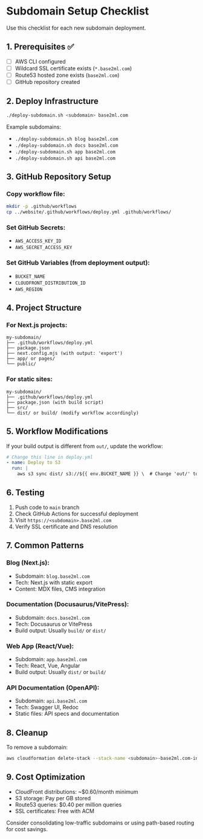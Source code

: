 # Subdomain Setup Checklist

Use this checklist for each new subdomain deployment.

## 1. Prerequisites ✅
- [ ] AWS CLI configured
- [ ] Wildcard SSL certificate exists (`*.base2ml.com`)
- [ ] Route53 hosted zone exists (`base2ml.com`)
- [ ] GitHub repository created

## 2. Deploy Infrastructure
```bash
./deploy-subdomain.sh <subdomain> base2ml.com
```

Example subdomains:
- `./deploy-subdomain.sh blog base2ml.com`
- `./deploy-subdomain.sh docs base2ml.com` 
- `./deploy-subdomain.sh app base2ml.com`
- `./deploy-subdomain.sh api base2ml.com`

## 3. GitHub Repository Setup

### Copy workflow file:
```bash
mkdir -p .github/workflows
cp ../website/.github/workflows/deploy.yml .github/workflows/
```

### Set GitHub Secrets:
- `AWS_ACCESS_KEY_ID`
- `AWS_SECRET_ACCESS_KEY`

### Set GitHub Variables (from deployment output):
- `BUCKET_NAME`
- `CLOUDFRONT_DISTRIBUTION_ID`
- `AWS_REGION`

## 4. Project Structure

### For Next.js projects:
```
my-subdomain/
├── .github/workflows/deploy.yml
├── package.json
├── next.config.mjs (with output: 'export')
├── app/ or pages/
└── public/
```

### For static sites:
```
my-subdomain/
├── .github/workflows/deploy.yml
├── package.json (with build script)
├── src/
└── dist/ or build/ (modify workflow accordingly)
```

## 5. Workflow Modifications

If your build output is different from `out/`, update the workflow:

```yaml
# Change this line in deploy.yml
- name: Deploy to S3
  run: |
    aws s3 sync dist/ s3://${{ env.BUCKET_NAME }} \  # Change 'out/' to 'dist/'
```

## 6. Testing

1. Push code to `main` branch
2. Check GitHub Actions for successful deployment
3. Visit `https://<subdomain>.base2ml.com`
4. Verify SSL certificate and DNS resolution

## 7. Common Patterns

### Blog (Next.js):
- Subdomain: `blog.base2ml.com`
- Tech: Next.js with static export
- Content: MDX files, CMS integration

### Documentation (Docusaurus/VitePress):
- Subdomain: `docs.base2ml.com`
- Tech: Docusaurus or VitePress
- Build output: Usually `build/` or `dist/`

### Web App (React/Vue):
- Subdomain: `app.base2ml.com`
- Tech: React, Vue, Angular
- Build output: Usually `dist/` or `build/`

### API Documentation (OpenAPI):
- Subdomain: `api.base2ml.com`
- Tech: Swagger UI, Redoc
- Static files: API specs and documentation

## 8. Cleanup

To remove a subdomain:
```bash
aws cloudformation delete-stack --stack-name <subdomain>-base2ml.com-infrastructure --region us-east-1
```

## 9. Cost Optimization

- CloudFront distributions: ~$0.60/month minimum
- S3 storage: Pay per GB stored
- Route53 queries: $0.40 per million queries
- SSL certificates: Free with ACM

Consider consolidating low-traffic subdomains or using path-based routing for cost savings.